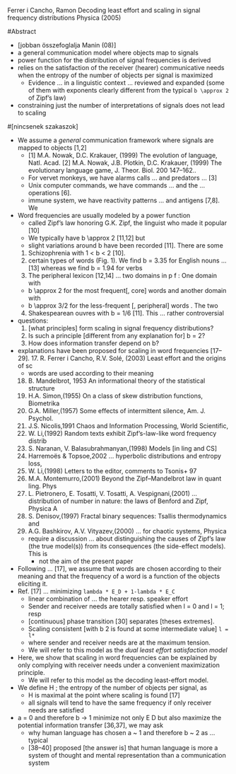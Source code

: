 Ferrer i Cancho, Ramon
Decoding least effort and scaling in signal frequency distributions
Physica (2005)

#Abstract

* [jobban összefoglalja Manin (08)] 
* a general communication model where objects map to signals
* power function for the distribution of signal frequencies is derived
* relies on the satisfaction of the receiver (hearer) communicative needs
  when the entropy of the number of objects per signal is maximized
  * Evidence ... in a linguistic context ... reviewed and expanded
    (some of them with exponents clearly different from the typical
    `b \approx 2` of Zipf’s law)
* constraining just the number of interpretations of signals does not lead to
  scaling

#[nincsenek szakaszok]

* We assume a _general_ communication framework where signals are mapped to
  objects [1,2]
  * [1] M.A. Nowak, D.C. Krakauer, (1999) The evolution of language, Natl. Acad.
    [2] M.A. Nowak, J.B. Plotkin, D.C. Krakauer, (1999) 
      The evolutionary language game, J. Theor. Biol. 200 147–162.. 
  * For vervet monkeys, we have alarms calls ... and predators ... [3]
  * Unix computer commands, we have commands ... and the ... operations [6].
  * immune system, we have reactivity patterns ... and antigens [7,8]. We
* Word frequencies are usually modeled by a power function 
  * called Zipf’s law honoring G.K. Zipf, the linguist who made it popular [10]
  * We typically have b \approx 2 [11,12] but 
  * slight variations around b have been recorded [11].  There are some
  1. Schizophrenia with 1 < b < 2 [10].
  2. certain types of words (Fig.  1). We find 
    b = 3.35 for English nouns ... [13] whereas we find b = 1.94 for verbs
  3. The peripheral lexicon [12,14] ... two domains in p f : One domain with 
    * b \approx  2 for the most frequent[, core] words  and another domain with 
    * b \approx 3/2 for the less-frequent [, peripheral] words . The two
  4. Shakespearean ouvres with b = 1/6 [11]. This ... rather controversial
* questions:
  1. [what principles] form scaling in signal frequency distributions?
  2. Is such a principle [different from any explanation for] b = 2?
  3. How does information transfer depend on b?
* explanations have been proposed for scaling in word frequencies [17–29].
  17. R. Ferrer i Cancho, R.V. Solé, (2003) Least effort and the origins of sc
    * words are used according to their meaning
  18. B. Mandelbrot, 1953 An informational theory of the statistical structure
  19. H.A. Simon,(1955) On a class of skew distribution functions, Biometrika
  20. G.A. Miller,(1957) Some effects of intermittent silence, Am. J. Psychol.
  21. J.S. Nicolis,1991 Chaos and Information Processing, World Scientific,
  22. W. Li,(1992) Random texts exhibit Zipf’s-law-like word frequency distrib
  23. S. Naranan, V. Balasubrahmanyan,(1998) Models [in ling and CS]
  24. Harremoës & Topsoe,2002  ... hyperbolic distributions and entropy loss,
  25. W. Li,(1998) Letters to the editor, comments to Tsonis+ 97
  26. M.A. Montemurro,(2001) Beyond the Zipf–Mandelbrot law in quant ling. Phys
  27. L. Pietronero, E. Tosatti, V. Tosatti, A. Vespignani,(2001) ...
      distribution of number in nature: the laws of Benford and Zipf, Physica A
  28. S. Denisov,(1997) Fractal binary sequences: Tsallis thermodynamics and
  29. A.G. Bashkirov, A.V. Vityazev,(2000) ... for chaotic systems, Physica
  * require a discussion ... about distinguishing the causes of Zipf’s law (the
    true model(s)) from its consequences (the side-effect models). This is 
    * not the aim of the present paper
* Following ... [17], we assume that 
  words are chosen according to their meaning and that the 
  frequency of a word is a function of the objects eliciting it.
* Ref. [17] ... minimizing `lambda * E_D + 1-lambda * E_C`
  * linear combination of ... the hearer resp. speaker effort 
  * Sender and receiver needs are totally satisfied when l = 0 and l = 1; resp
  * [continuous] phase transition [30] separates [theses extremes]. 
  * Scaling consistent [with b 2 is found at some intermediate value] `l = l*`
  * where sender and receiver needs are at the maximum tension. 
  * We will refer to this model as the _dual least effort satisfaction model_
* Here, we show that scaling in word frequencies can be explained by only
  complying with receiver needs under a convenient maximization principle. 
  * We will refer to this model as the decoding least-effort model.
* We define H ; the entropy of the number of objects per signal, as
  * H is maximal at the point where scaling is found [17]
  * all signals will tend to have the same frequency if only receiver needs are
    satisfied
* a = 0 and therefore b -> 1 minimize not only E D but also maximize the
  potential information transfer [36,37], we may ask 
  * why human language has chosen a ~ 1 and therefore b ~ 2 as ... typical
  * [38–40] proposed [the answer is] that 
    human language is more a system of thought and mental representation 
    than a communication system
